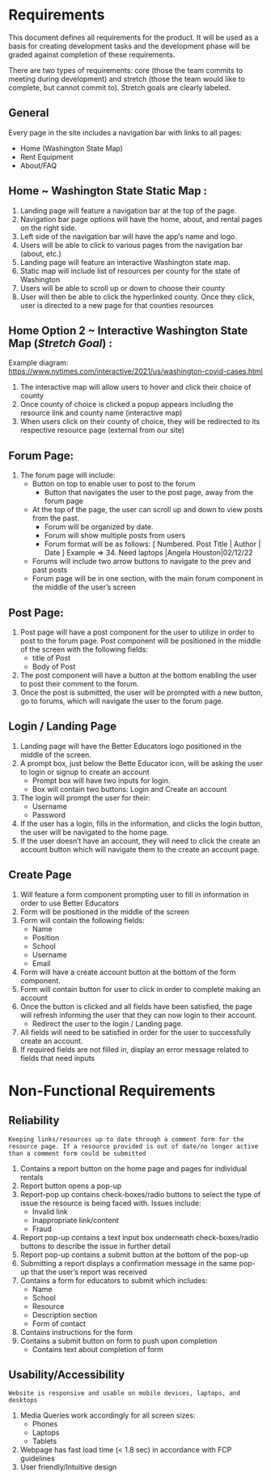 # Requirements
This document defines all requirements for the product. It will be used as a basis for creating development tasks and the development phase will be graded against completion of these requirements.

There are two types of requirements: core (those the team commits to meeting during development) and stretch (those the team would like to complete, but cannot commit to). Stretch goals are clearly labeled.

## General

Every page in the site includes a navigation bar with links to all pages:  
- Home (Washington State Map)
- Rent Equipment
- About/FAQ


## Home ~ Washington State Static Map :

1. Landing page will feature a navigation bar at the top of the page.
2. Navigation bar page options will have the home, about, and rental pages on the right side.
3. Left side of the navigation bar will have the app’s name and logo.
4. Users will be able to click to various pages from the navigation bar (about, etc.)
5. Landing page will feature an interactive Washington state map.
6. Static map will include list of resources per county for the state of Washington
7. Users will be able to scroll up or down to choose their county
8. User will then be able to click the hyperlinked county. Once they click, user is directed to a new page for that counties resources
 
## Home Option 2 ~ Interactive Washington State Map (_Stretch Goal_) :

Example diagram: https://www.nytimes.com/interactive/2021/us/washington-covid-cases.html

1. The interactive map will allow users to hover and click their choice of county
2. Once county of choice is clicked a popup appears including the resource link and county name (interactive map) 
3. When users click on their county of choice, they will be redirected to its respective resource page (external from our site)

 
## Forum Page:
1. The forum page will include: 
    - Button on top to enable user to post to the forum
        - Button that navigates the user to the post page, away from the forum page
    - At the top of the page, the user can scroll up and down to view posts from the past. 
        - Forum will be organized by date. 
        - Forum will show multiple posts from users
        - Forum format will be as follows:
            [ Numbered. Post Title | Author | Date ]
            Example => 34. Need laptops |Angela Houston|02/12/22
    - Forums will include two arrow buttons to navigate to the prev and past posts 
    - Forum page will be in one section, with the main forum component in the middle of the user’s screen
 
## Post Page:
1. Post page will have a post component for the user to utilize in order to post to the forum page. 
Post component will be positioned in the middle of the screen with the following fields:
    - title of Post
    - Body of Post 
2. The post component will have a button at the bottom enabling the user to post their comment to the forum. 
3. Once the post is submitted, the user will be prompted with a new button, go to forums, which will navigate the user to the forum page.

## Login / Landing Page
1. Landing page will have the Better Educators logo positioned in the middle of the screen.
2. A prompt box, just below the Bette Educator icon, will be asking the user to login or signup to create an account
    - Prompt box will have two inputs for login.
    - Box will contain two buttons: Login and Create an account 
3. The login will prompt the user for their: 
    - Username
    - Password
4. If the user has a login, fills in the information, and clicks the login button, the user will be navigated to the home page. 
5. If the user doesn’t have an account, they will need to click the create an account button which will navigate them to the create an account page. 

## Create Page
1. Will feature a form component prompting user to fill in information in order to use Better Educators
2. Form will be positioned in the middle of the screen
3. Form will contain the following fields: 
    - Name
    - Position
    - School
    - Username
    - Email 
4. Form will have a create account button at the bottom of the form component. 
5. Form will contain button for user to click in order to complete making an account
6. Once the button is clicked and all fields have been satisfied, the page will refresh informing the user that they can now login to their account. 
    - Redirect the user to the login / Landing page. 
7. All fields will need to be satisfied in order for the user to successfully create an account. 
8. If required fields are not filled in, display an error message related to fields that need inputs



# Non-Functional Requirements

## Reliability 
    Keeping links/resources up to date through a comment form for the resource page. If a resource provided is out of date/no longer active than a comment form could be submitted

1. Contains a report button on the home page and pages for individual rentals
2. Report button opens a pop-up
3. Report-pop up contains check-boxes/radio buttons to select the type of issue the resource is being faced with. Issues include:
    - Invalid link
    - Inappropriate link/content
    - Fraud
4. Report pop-up contains a text input box underneath check-boxes/radio buttons to describe the issue in further detail 
5. Report pop-up contains a submit button at the bottom of the pop-up
6. Submitting a report displays a confirmation message in the same pop-up that the user’s report was received
7. Contains a form for educators to submit which includes:
    - Name 
    - School 
    - Resource 
    - Description section 
    - Form of contact
8. Contains instructions for the form
9. Contains a submit button on form to push upon completion
    - Contains text about completion of form

## Usability/Accessibility
    Website is responsive and usable on mobile devices, laptops, and desktops

1. Media Queries work accordingly for all screen sizes:
    - Phones
    - Laptops
    - Tablets
2. Webpage has fast load time (< 1.8 sec) in accordance with FCP guidelines
3. User friendly/Intuitive design
